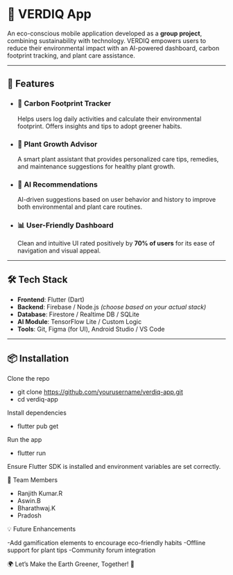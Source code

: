 # 🌱 VERDIQ App

An eco-conscious mobile application developed as a **group project**, combining sustainability with technology. VERDIQ empowers users to reduce their environmental impact with an AI-powered dashboard, carbon footprint tracking, and plant care assistance.

---

## 🚀 Features

- ### 🧭 Carbon Footprint Tracker
  Helps users log daily activities and calculate their environmental footprint. Offers insights and tips to adopt greener habits.

- ### 🌿 Plant Growth Advisor
  A smart plant assistant that provides personalized care tips, remedies, and maintenance suggestions for healthy plant growth.

- ### 🤖 AI Recommendations
  AI-driven suggestions based on user behavior and history to improve both environmental and plant care routines.

- ### 📊 User-Friendly Dashboard
  Clean and intuitive UI rated positively by **70% of users** for its ease of navigation and visual appeal.

---

## 🛠️ Tech Stack

- **Frontend**: Flutter (Dart)
- **Backend**: Firebase / Node.js *(choose based on your actual stack)*
- **Database**: Firestore / Realtime DB / SQLite
- **AI Module**: TensorFlow Lite / Custom Logic
- **Tools**: Git, Figma (for UI), Android Studio / VS Code

---
## 📦 Installation

Clone the repo  
- git clone https://github.com/yourusername/verdiq-app.git
- cd verdiq-app

Install dependencies
- flutter pub get

Run the app
- flutter run

Ensure Flutter SDK is installed and environment variables are set correctly.

🤝 Team Members
- Ranjith Kumar.R
- Aswin.B
- Bharathwaj.K
- Pradosh

💡 Future Enhancements

-Add gamification elements to encourage eco-friendly habits
-Offline support for plant tips
-Community forum integration

🌍 Let’s Make the Earth Greener, Together! 🌿

